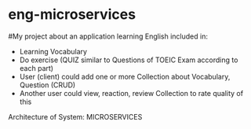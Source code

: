 # eng-microservices

#My project about an application learning English included in: 
 - Learning Vocabulary
 - Do exercise (QUIZ similar to Questions of TOEIC Exam according to each part)
 - User (client) could add one or more Collection about Vocabulary, Question (CRUD)
 - Another user could view, reaction, review Collection to rate quality of this

Architecture of System: MICROSERVICES

